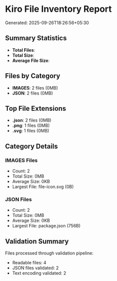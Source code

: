 # Kiro File Inventory Report

Generated: 2025-09-26T18:26:56+05:30

## Summary Statistics

- **Total Files**: 
- **Total Size**: 
- **Average File Size**: 

## Files by Category

- **IMAGES**: 2 files (0MB)
- **JSON**: 2 files (0MB)

## Top File Extensions

- **.json**: 2 files (0MB)
- **.png**: 1 files (0MB)
- **.svg**: 1 files (0MB)

## Category Details

### IMAGES Files

- Count: 2
- Total Size: 0MB
- Average Size: 0KB
- Largest File: file-icon.svg (0B)

### JSON Files

- Count: 2
- Total Size: 0MB
- Average Size: 0KB
- Largest File: package.json (756B)

## Validation Summary

Files processed through validation pipeline:
- Readable files: 4
- JSON files validated: 2
- Text encoding validated: 2

